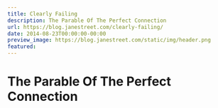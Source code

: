 ```yaml
---
title: Clearly Failing
description: The Parable Of The Perfect Connection
url: https://blog.janestreet.com/clearly-failing/
date: 2014-08-23T00:00:00-00:00
preview_image: https://blog.janestreet.com/static/img/header.png
featured:
---
```


<h1 id="the-parable-of-the-perfect-connection">The Parable Of The Perfect Connection</h1>
